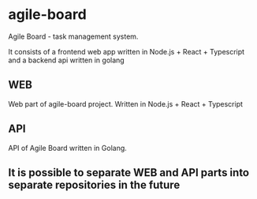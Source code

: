 # agile-board

Agile Board - task management system.

It consists of a frontend web app written in Node.js + React + Typescript and a backend api written in golang

## WEB

Web part of agile-board project. Written in Node.js + React + Typescript

## API

API of Agile Board written in Golang.

## It is possible to separate WEB and API parts into separate repositories in the future
